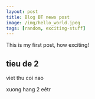 ```yaml
---
layout: post
title: Blog BT news post
image: /img/hello_world.jpeg
tags: [random, exciting-stuff]
---
```


This is my first post, how exciting!
## tieu de 2
viet thu coi nao

xuong hang 2 eêtr
